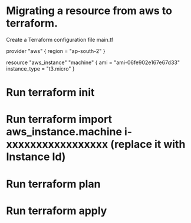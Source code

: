 # Migrating a resource from aws to terraform.
Create a Terraform configuration file main.tf

provider "aws" {
  region = "ap-south-2"
}

resource "aws_instance" "machine" {
    ami = "ami-06fe902e167e67d33"
    instance_type = "t3.micro"
}

# Run terraform init
# Run terraform import aws_instance.machine i-xxxxxxxxxxxxxxxxx (replace it with Instance Id)

# Run terraform plan
# Run terraform apply


